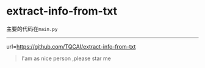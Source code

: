 
# extract-info-from-txt


主要的代码在`main.py`


---

url=https://github.com/TQCAI/extract-info-from-txt
>I'am as nice person ,please star me
    
